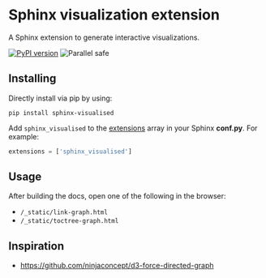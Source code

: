 # Sphinx visualization extension

A Sphinx extension to generate interactive visualizations.

[![PyPI version](https://img.shields.io/pypi/v/sphinx-visualised.svg)](https://pypi.python.org/pypi/sphinx-visualised)
![Parallel safe](https://img.shields.io/badge/parallel%20safe-false-red)

## Installing

Directly install via pip by using:

```
pip install sphinx-visualised
```

Add `sphinx_visualised` to the [extensions](https://www.sphinx-doc.org/en/master/usage/configuration.html#confval-extensions) array in your Sphinx **conf.py**.
For example:

```python
extensions = ['sphinx_visualised']
```

## Usage

After building the docs, open one of the following in the browser:

- `/_static/link-graph.html` 
- `/_static/toctree-graph.html` 

## Inspiration

- https://github.com/ninjaconcept/d3-force-directed-graph
